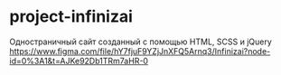 # project-infinizai
Одностраничный сайт созданный с помощью HTML, SCSS и jQuery <br>
https://www.figma.com/file/hY7fjuF9YZjJnXFQ5Arnq3/Infinizai?node-id=0%3A1&t=AJKe92Db1TRm7aHR-0
